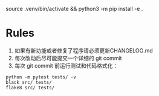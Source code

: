 source .venv/bin/activate && python3 -m pip install -e .

# Rules
1. 如果有新功能或者修复了程序请必须更新CHANGELOG.md
2. 每次改动后尽可能提交一个详细的 git commit
3. 每次 git commit 前运行测试和代码格式化：
```
python -m pytest tests/ -v
black src/ tests/
flake8 src/ tests/
```